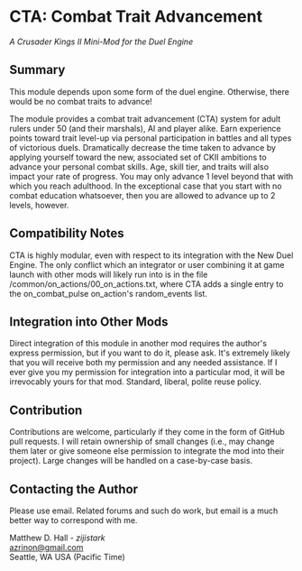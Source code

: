 CTA: Combat Trait Advancement
===

*A Crusader Kings II Mini-Mod for the Duel Engine*

## Summary ##

This module depends upon some form of the duel engine. Otherwise, there would be no combat traits to advance!

The module provides a combat trait advancement (CTA) system for adult rulers under 50 (and their marshals), AI and player alike. Earn experience points toward trait level-up via personal participation in battles and all types of victorious duels. Dramatically decrease the time taken to advance by applying yourself toward the new, associated set of CKII ambitions to advance your personal combat skills. Age, skill tier, and traits will also impact your rate of progress. You may only advance 1 level beyond that with which you reach adulthood. In the exceptional case that you start with no combat education whatsoever, then you are allowed to advance up to 2 levels, however.

## Compatibility Notes ##

CTA is highly modular, even with respect to its integration with the New Duel Engine.  The only conflict which an integrator or user combining it at game launch with other mods will likely run into is in the file /common/on_actions/00_on_actions.txt, where CTA adds a single entry to the on_combat_pulse on_action's random_events list.

## Integration into Other Mods ##

Direct integration of this module in another mod requires the author's express permission, but if you want to do it, please ask.  It's extremely likely that you will receive both my permission and any needed assistance.  If I ever give you my permission for integration into a particular mod, it will be irrevocably yours for that mod.  Standard, liberal, polite reuse policy.

## Contribution ##

Contributions are welcome, particularly if they come in the form of GitHub pull requests.  I will retain ownership of small changes (i.e., may change them later or give someone else permission to integrate the mod into their project).  Large changes will be handled on a case-by-case basis.

## Contacting the Author ##

Please use email.  Related forums and such do work, but email is a much better way to correspond with me.  

Matthew D. Hall - *zijistark*  
azrinon@gmail.com  
Seattle, WA USA (Pacific Time)
